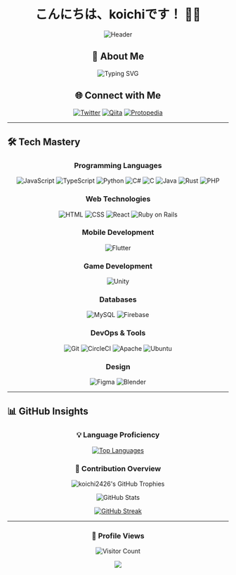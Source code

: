 <div align="center">

# こんにちは、koichiです！ 👋🌟

![Header](https://capsule-render.vercel.app/api?type=waving&color=0:FF512F,100:DD2476&height=300&section=header&text=koichi&fontSize=90&animation=fadeIn&fontAlignY=38&desc=Passionate%20Creator%20|%20Tech%20Enthusiast&descAlignY=51&descAlign=62&fontColor=fff)

## 🚀 About Me

<img src="https://readme-typing-svg.herokuapp.com?font=Fira+Code&pause=1000&color=DD2476&center=true&vCenter=true&width=435&lines=%E2%9C%A8+%E3%82%82%E3%81%AE%E3%81%A5%E3%81%8F%E3%82%8A%E3%82%92%E3%81%97%E3%81%A6%E3%81%84%E3%81%BE%E3%81%99+%E2%9C%A8;%E2%9C%A8+Creating+innovative+solutions+%E2%9C%A8;%E2%9C%A8+Pushing+boundaries+in+tech+%E2%9C%A8" alt="Typing SVG" />

## 🌐 Connect with Me

[![Twitter](https://img.shields.io/badge/Twitter-1DA1F2?style=for-the-badge&logo=twitter&logoColor=white)](https://x.com/koichi_2426)
[![Qiita](https://img.shields.io/badge/Qiita-55C500?style=for-the-badge&logo=qiita&logoColor=white)](https://qiita.com/koichi2426)
[![Protopedia](https://img.shields.io/badge/Protopedia-FFA500?style=for-the-badge&logo=protopedia&logoColor=white)](https://protopedia.net/prototyper/ko2426)

</div>

---

## 🛠️ Tech Mastery

<div align="center">

### Programming Languages
![JavaScript](https://img.shields.io/badge/-JavaScript-F7DF1E?style=for-the-badge&logo=javascript&logoColor=black)
![TypeScript](https://img.shields.io/badge/-TypeScript-3178C6?style=for-the-badge&logo=typescript&logoColor=white)
![Python](https://img.shields.io/badge/-Python-3776AB?style=for-the-badge&logo=python&logoColor=white)
![C#](https://img.shields.io/badge/-C%23-239120?style=for-the-badge&logo=c-sharp&logoColor=white)
![C](https://img.shields.io/badge/-C-A8B9CC?style=for-the-badge&logo=c&logoColor=black)
![Java](https://img.shields.io/badge/-Java-007396?style=for-the-badge&logo=java&logoColor=white)
![Rust](https://img.shields.io/badge/-Rust-000000?style=for-the-badge&logo=rust&logoColor=white)
![PHP](https://img.shields.io/badge/-PHP-777BB4?style=for-the-badge&logo=php&logoColor=white)

### Web Technologies
![HTML](https://img.shields.io/badge/-HTML-E34F26?style=for-the-badge&logo=html5&logoColor=white)
![CSS](https://img.shields.io/badge/-CSS-1572B6?style=for-the-badge&logo=css3&logoColor=white)
![React](https://img.shields.io/badge/-React-61DAFB?style=for-the-badge&logo=react&logoColor=black)
![Ruby on Rails](https://img.shields.io/badge/-Rails-CC0000?style=for-the-badge&logo=ruby-on-rails&logoColor=white)

### Mobile Development
![Flutter](https://img.shields.io/badge/-Flutter-02569B?style=for-the-badge&logo=flutter&logoColor=white)

### Game Development
![Unity](https://img.shields.io/badge/-Unity-000000?style=for-the-badge&logo=unity&logoColor=white)

### Databases
![MySQL](https://img.shields.io/badge/-MySQL-4479A1?style=for-the-badge&logo=mysql&logoColor=white)
![Firebase](https://img.shields.io/badge/-Firebase-FFCA28?style=for-the-badge&logo=firebase&logoColor=black)

### DevOps & Tools
![Git](https://img.shields.io/badge/-Git-F05032?style=for-the-badge&logo=git&logoColor=white)
![CircleCI](https://img.shields.io/badge/-CircleCI-343434?style=for-the-badge&logo=circleci&logoColor=white)
![Apache](https://img.shields.io/badge/-Apache-D22128?style=for-the-badge&logo=apache&logoColor=white)
![Ubuntu](https://img.shields.io/badge/-Ubuntu-E95420?style=for-the-badge&logo=ubuntu&logoColor=white)

### Design
![Figma](https://img.shields.io/badge/-Figma-F24E1E?style=for-the-badge&logo=figma&logoColor=white)
![Blender](https://img.shields.io/badge/-Blender-F5792A?style=for-the-badge&logo=blender&logoColor=white)

</div>

---

## 📊 GitHub Insights

<div align="center">

### 💡 Language Proficiency

[![Top Languages](https://github-readme-stats.vercel.app/api/top-langs/?username=koichi2426&layout=compact&theme=radical&hide_border=true&bg_color=0D1117&title_color=DD2476&text_color=FFFFFF&icon_color=DD2476)](https://github.com/anuraghazra/github-readme-stats)

### 🌟 Contribution Overview

<img src="https://github-profile-trophy.vercel.app/?username=koichi2426&theme=radical&no-frame=true&no-bg=true&margin-w=4&column=7" alt="koichi2426's GitHub Trophies" />

![GitHub Stats](https://github-readme-stats.vercel.app/api?username=koichi2426&show_icons=true&theme=radical&hide_border=true&bg_color=0D1117&title_color=DD2476&text_color=FFFFFF&icon_color=DD2476)

[![GitHub Streak](https://github-readme-streak-stats.herokuapp.com/?user=koichi2426&theme=radical&hide_border=true&background=0D1117&ring=DD2476&fire=DD2476&currStreakNum=FFFFFF&sideNums=FFFFFF&currStreakLabel=FFFFFF&sideLabels=FFFFFF&dates=DD2476)](https://git.io/streak-stats)

</div>

---

<div align="center">

### 👀 Profile Views

![Visitor Count](https://profile-counter.glitch.me/koichi2426/count.svg)

<img src="https://capsule-render.vercel.app/api?type=waving&color=0:FF512F,100:DD2476&height=100&section=footer" />

</div>
